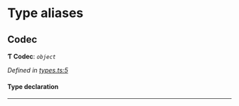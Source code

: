 

# Type aliases

<a id="codec"></a>

##  Codec

**Ƭ Codec**: *`object`*

*Defined in [types.ts:5](https://github.com/polkadot-js/common/blob/c3fafbe/packages/trie-codec/src/types.ts#L5)*

#### Type declaration

___

